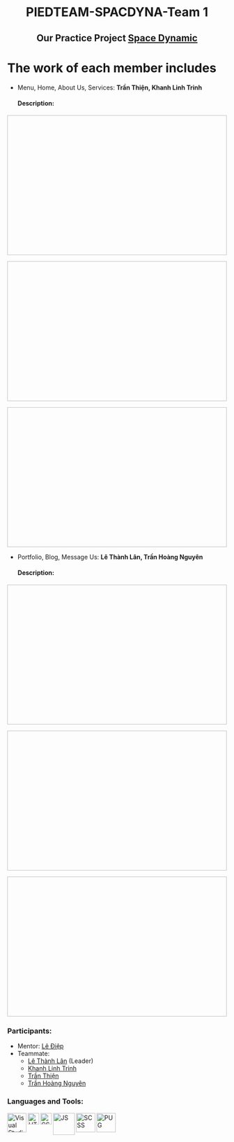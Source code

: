 <h1 align="center">PIEDTEAM-SPACDYNA-Team 1</h1>
<h2 align="center"> Our Practice Project <a href="https://templatemo.com/live/templatemo_562_space_dynamic">Space Dynamic</a><br></h2>

# The work of each member includes
* Menu, Home, About Us, Services: **Trần Thiện, Khanh Linh Trinh**
     #### Description:
<p align="center"><img source="https://raw.githubusercontent.com/ltlanc4/picture/main/Front-End%20PiedTeam%20part%201.png" width="580px" height="320px"/></p>
<p align="center"><img source="https://raw.githubusercontent.com/ltlanc4/picture/main/Front-End%20PiedTeam%20part%202.png" width="580px" height="320px"/></p>
<p align="center"><img source="https://raw.githubusercontent.com/ltlanc4/picture/main/Front-End%20PiedTeam%20part%203.png" width="580px" height="320px"/></p>

* Portfolio, Blog, Message Us: **Lê Thành Lân, Trần Hoàng Nguyên**
     #### Description:
<p align="center"><img source="https://raw.githubusercontent.com/ltlanc4/picture/main/Front-End%20PiedTeam%20part%204.png" width="580px" height="320px"/></p>
<p align="center"><img source="https://raw.githubusercontent.com/ltlanc4/picture/main/Front-End%20PiedTeam%20part%205.png" width="580px" height="320px"/></p>
<p align="center"><img source="https://raw.githubusercontent.com/ltlanc4/picture/main/Front-End%20PiedTeam%20part%206.png" width="580px" height="320px"/></p>

### Participants:
- Mentor: <a href="https://www.facebook.com/nomadic.lodestar" target="_blank">Lê Điệp</a>
- Teammate: 
     - <a href="https://www.facebook.com/ThanhLanFPTU/" target="_blank">Lê Thành Lân</a> (Leader)
     - <a href="https://www.facebook.com/klt2601" target="_blank">Khanh Linh Trinh</a>       
     - <a href="https://www.facebook.com/DenkTieu" target="_blank">Trần Thiện</a> 
     - <a href="https://www.facebook.com/tran.hoangnguyen.3760" target="_blank">Trần Hoàng Nguyên</a>

### Languages and Tools:
<img align="left" alt="Visual Studio Code" width="44px" src="https://www.solucionex.com/sites/default/files/posts/imagen/vscode-800x450.png"/>
<img align="left" alt="HTML" width="26px" src="https://upload.wikimedia.org/wikipedia/commons/thumb/8/80/HTML5_logo_resized.svg/1200px-HTML5_logo_resized.svg.png"/>
<img align="left" alt="CSS" width="26px" src="https://upload.wikimedia.org/wikipedia/commons/thumb/d/d5/CSS3_logo_and_wordmark.svg/1200px-CSS3_logo_and_wordmark.svg.png"/>
<img align="left" alt="JS" width="50px" src="https://media.vlpt.us/images/charlie-lyc/post/2244e9e8-7621-4df7-86cb-5a11ad3137eb/Javascript_logo-1170x850.jpg"/>
<img align="left" alt="SCSS" width="44px" src="https://sass-lang.com/assets/img/styleguide/seal-color-reversed-c50d9b78.png"/>
<img align="left" alt="PUG" width="44px" src="https://camo.githubusercontent.com/2eb688a747805c9acd144faf728c8a30f86fc4ca5fb39e6528232f0372151364/68747470733a2f2f63646e2e7261776769742e636f6d2f7075676a732f7075672d6c6f676f2f656563343336636565386664396431373236643738333963626539396431663639343639326330632f5356472f7075672d66696e616c2d6c6f676f2d5f2d636f6c6f75722d3132382e737667"/>
